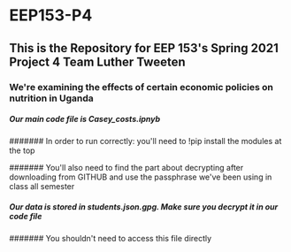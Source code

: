 # EEP153-P4

## This is the Repository for EEP 153's Spring 2021 Project 4 Team Luther Tweeten

### We're examining the effects of certain economic policies on nutrition in Uganda

##### Our main code file is Casey_costs.ipnyb

####### In order to run correctly: you'll need to !pip install the modules at the top

####### You'll also need to find the part about decrypting after downloading from GITHUB and use the passphrase we've been using in class all semester

##### Our data is stored in students.json.gpg. Make sure you decrypt it in our code file

####### You shouldn't need to access this file directly
